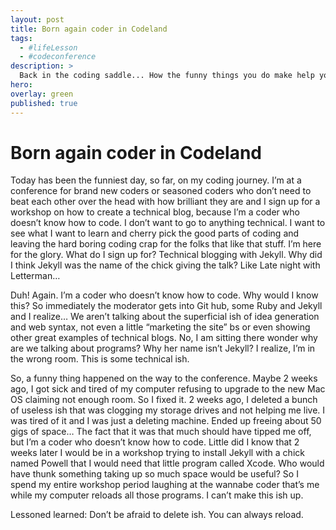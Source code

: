 ```yaml
---
layout: post
title: Born again coder in Codeland
tags:
  - #lifeLesson
  - #codeconference
description: >
  Back in the coding saddle... How the funny things you do make help you learn
hero: 
overlay: green
published: true
---
```


<h1>Born again coder in Codeland</h1>
<p>Today has been the funniest day, so far, on my coding journey.   I’m at a conference for brand new coders or seasoned coders who don’t need to beat each other over the head with how brilliant they are and I sign up for a workshop on how to create a technical blog, because I’m a coder who doesn’t know how to code.  I don’t want to go to anything technical.  I want to see what I want to learn and cherry pick the good parts of coding and leaving the hard boring coding crap for the folks that like that stuff.  I’m here for the glory.  What do I sign up for?  Technical blogging with Jekyll.  Why did I think Jekyll was the name of the chick giving the talk?  Like Late night with Letterman…</p>
<p>Duh!  Again.  I’m a coder who doesn’t know how to code.  Why would I know this?  So immediately the moderator gets into Git hub, some Ruby and Jekyll and I realize…  We aren’t talking about the superficial ish of idea generation and web syntax, not even a little “marketing the site” bs or even showing other great examples of technical blogs. No, I am sitting there wonder why are we talking about programs?  Why her name isn’t Jekyll? I realize, I’m in the wrong room. This is some technical ish.</p>
<p>So, a funny thing happened on the way to the conference.  Maybe 2 weeks ago, I got sick and tired of my computer refusing to upgrade to the new Mac OS claiming not enough room.  So I fixed it.  2 weeks ago, I deleted a bunch of useless ish that was clogging my storage drives and not helping me live.  I was tired of it and I was just a deleting machine.  Ended up freeing about 50 gigs of space…  The fact that it was that much should have tipped me off, but I’m a coder who doesn’t know how to code.  Little did I know that 2 weeks later I would be in a workshop trying to install Jekyll with a chick named Powell that I would need that little program called Xcode.  Who would have thunk something taking up so much space would be useful?  So I spend my entire workshop period laughing at the wannabe coder that’s me while my computer reloads all those programs.  I can’t make this ish up.</p>
<p>Lessoned learned:  Don’t be afraid to delete ish. You can always reload.</p>